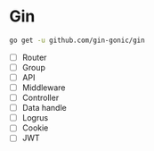# Gin

```sh
go get -u github.com/gin-gonic/gin
```

- [ ] Router
- [ ] Group
- [ ] API
- [ ] Middleware
- [ ] Controller
- [ ] Data handle
- [ ] Logrus
- [ ] Cookie
- [ ] JWT